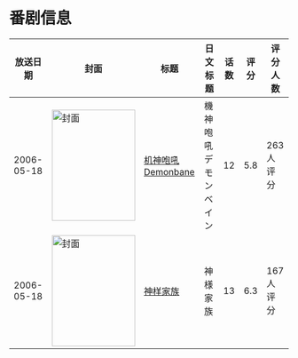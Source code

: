 # 番剧信息

|放送日期|封面|标题|日文标题|话数|评分|评分人数|
|---|---|---|---|---|---|---|
|2006-05-18|<img src="https://lain.bgm.tv/pic/cover/c/a9/d3/7106_mH6qK.jpg" alt="封面" style="width:150px;height:200px;object-fit:cover;">|[机神咆吼Demonbane](https://bangumi.tv/subject/7106)|機神咆吼デモンベイン|12|5.8|263人评分|
|2006-05-18|<img src="https://lain.bgm.tv/pic/cover/c/47/c9/10246_j00eN.jpg" alt="封面" style="width:150px;height:200px;object-fit:cover;">|[神样家族](https://bangumi.tv/subject/10246)|神様家族|13|6.3|167人评分|
